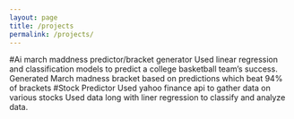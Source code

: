 ```yaml
---
layout: page
title: /projects
permalink: /projects/
---
```


#Ai march maddness predictor/bracket generator
Used linear regression and classification models to predict a college basketball team’s success.
Generated March madness bracket based on predictions which beat 94% of brackets
#Stock Predictor
Used yahoo finance api to gather data on various stocks
Used data long with liner regression to classify and analyze data.
